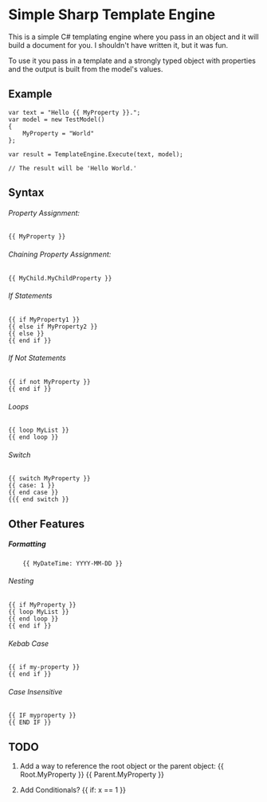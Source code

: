 # Simple Sharp Template Engine
 
This is a simple C# templating engine where you pass in an object and it will build a document for you. I shouldn't have written it, but it was fun.

To use it you pass in a template and a strongly typed object with properties and the output is built from the model's values.

## Example


```
var text = "Hello {{ MyProperty }}.";
var model = new TestModel() 
{ 
    MyProperty = "World" 
};

var result = TemplateEngine.Execute(text, model);

// The result will be 'Hello World.'
```


## Syntax

###### Property Assignment:
```
{{ MyProperty }}
```


###### Chaining Property Assignment:
```
{{ MyChild.MyChildProperty }}
```

###### If Statements
```
{{ if MyProperty1 }}
{{ else if MyProperty2 }}
{{ else }}
{{ end if }}
```

###### If Not Statements
```
{{ if not MyProperty }}
{{ end if }}
```

###### Loops
```
{{ loop MyList }}
{{ end loop }}
```

###### Switch
```
{{ switch MyProperty }}
{{ case: 1 }}
{{ end case }}
{{{ end switch }}
```


## Other Features

##### Formatting

```
    {{ MyDateTime: YYYY-MM-DD }}
```

###### Nesting
```
{{ if MyProperty }}
{{ loop MyList }}
{{ end loop }}
{{ end if }}
```

###### Kebab Case
```
{{ if my-property }}
{{ end if }}
```

###### Case Insensitive
```
{{ IF myproperty }}
{{ END IF }}
```

## TODO

1. Add a way to reference the root object or the parent object:
    {{ Root.MyProperty }}
    {{ Parent.MyProperty }}

1. Add Conditionals?
    {{ if: x == 1 }}
